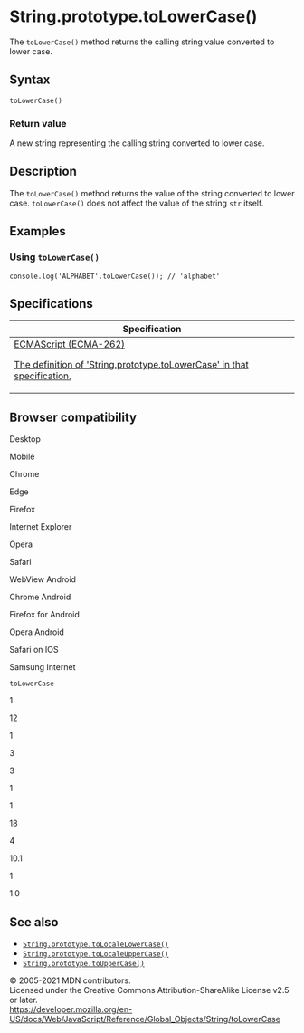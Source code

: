 # String.prototype.toLowerCase()

The `toLowerCase()` method returns the calling string value converted to lower case.

## Syntax

    toLowerCase()

### Return value

A new string representing the calling string converted to lower case.

## Description

The `toLowerCase()` method returns the value of the string converted to lower case. `toLowerCase()` does not affect the value of the string `str` itself.

## Examples

### Using `toLowerCase()`

    console.log('ALPHABET'.toLowerCase()); // 'alphabet'

## Specifications

<table><thead><tr class="header"><th>Specification</th></tr></thead><tbody><tr class="odd"><td><a href="https://tc39.es/ecma262/#sec-string.prototype.tolowercase">ECMAScript (ECMA-262) 
<br/>

<span class="small">The definition of 'String.prototype.toLowerCase' in that specification.</span></a></td></tr></tbody></table>

## Browser compatibility

Desktop

Mobile

Chrome

Edge

Firefox

Internet Explorer

Opera

Safari

WebView Android

Chrome Android

Firefox for Android

Opera Android

Safari on IOS

Samsung Internet

`toLowerCase`

1

12

1

3

3

1

1

18

4

10.1

1

1.0

## See also

-   [`String.prototype.toLocaleLowerCase()`](tolocalelowercase)
-   [`String.prototype.toLocaleUpperCase()`](tolocaleuppercase)
-   [`String.prototype.toUpperCase()`](touppercase)

© 2005-2021 MDN contributors.  
Licensed under the Creative Commons Attribution-ShareAlike License v2.5 or later.  
<a href="https://developer.mozilla.org/en-US/docs/Web/JavaScript/Reference/Global_Objects/String/toLowerCase" class="_attribution-link">https://developer.mozilla.org/en-US/docs/Web/JavaScript/Reference/Global_Objects/String/toLowerCase</a>
